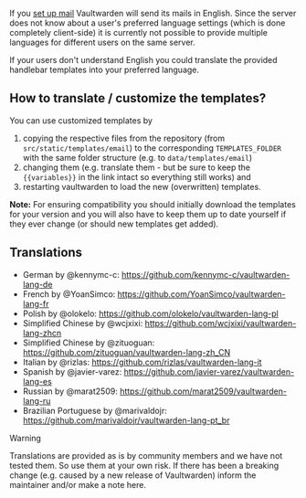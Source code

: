 If you [set up mail](https://github.com/dani-garcia/vaultwarden/wiki/SMTP-Configuration) Vaultwarden will send its mails in English. Since the server does not know about a user's preferred language settings (which is done completely client-side) it is currently not possible to provide multiple languages for different users on the same server. 

If your users don't understand English you could translate the provided handlebar templates into your preferred language.

## How to translate / customize the templates?

You can use customized templates by

1. copying the respective files from the repository (from `src/static/templates/email`) to the corresponding `TEMPLATES_FOLDER` with the same folder structure (e.g. to `data/templates/email`)
2. changing them (e.g. translate them - but be sure to keep the `{{variables}}` in the link intact so everything still works) and
3. restarting vaultwarden to load the new (overwritten) templates.

**Note:** For ensuring compatibility you should initially download the templates for your version and you will also have to keep them up to date yourself if they ever change (or should new templates get added).

## Translations

* German by @kennymc-c: https://github.com/kennymc-c/vaultwarden-lang-de
* French by @YoanSimco: https://github.com/YoanSimco/vaultwarden-lang-fr
* Polish by @olokelo: https://github.com/olokelo/vaultwarden-lang-pl
* Simplified Chinese by @wcjxixi: https://github.com/wcjxixi/vaultwarden-lang-zhcn
* Simplified Chinese by @zituoguan: https://github.com/zituoguan/vaultwarden-lang-zh_CN
* Italian by @rizlas: https://github.com/rizlas/vaultwarden-lang-it
* Spanish by @javier-varez: https://github.com/javier-varez/vaultwarden-lang-es
* Russian by @marat2509: https://github.com/marat2509/vaultwarden-lang-ru
* Brazilian Portuguese by @marivaldojr: https://github.com/marivaldojr/vaultwarden-lang-pt_br

> [!WARNING]
> Translations are provided as is by community members and we have not tested them. So use them at your own risk. If there has been a breaking change (e.g. caused by a new release of Vaultwarden) inform the maintainer and/or make a note here.